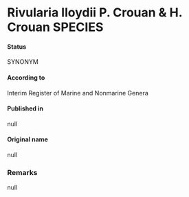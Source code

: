 Rivularia lloydii P. Crouan & H. Crouan SPECIES
=======

#### Status
SYNONYM

#### According to
Interim Register of Marine and Nonmarine Genera

#### Published in
null

#### Original name
null

### Remarks
null